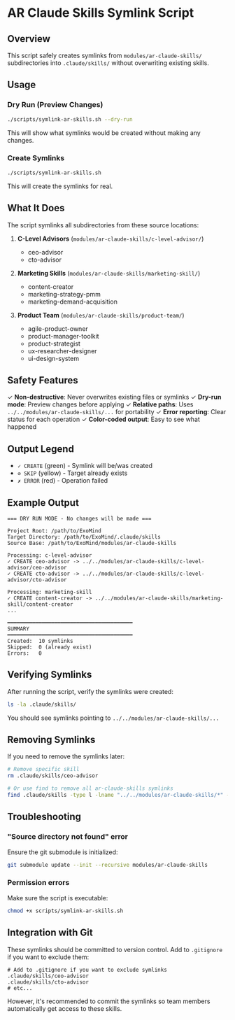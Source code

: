 # AR Claude Skills Symlink Script

## Overview

This script safely creates symlinks from `modules/ar-claude-skills/` subdirectories into `.claude/skills/` without overwriting existing skills.

## Usage

### Dry Run (Preview Changes)

```bash
./scripts/symlink-ar-skills.sh --dry-run
```

This will show what symlinks would be created without making any changes.

### Create Symlinks

```bash
./scripts/symlink-ar-skills.sh
```

This will create the symlinks for real.

## What It Does

The script symlinks all subdirectories from these source locations:

1. **C-Level Advisors** (`modules/ar-claude-skills/c-level-advisor/`)
   - ceo-advisor
   - cto-advisor

2. **Marketing Skills** (`modules/ar-claude-skills/marketing-skill/`)
   - content-creator
   - marketing-strategy-pmm
   - marketing-demand-acquisition

3. **Product Team** (`modules/ar-claude-skills/product-team/`)
   - agile-product-owner
   - product-manager-toolkit
   - product-strategist
   - ux-researcher-designer
   - ui-design-system

## Safety Features

✓ **Non-destructive**: Never overwrites existing files or symlinks
✓ **Dry-run mode**: Preview changes before applying
✓ **Relative paths**: Uses `../../modules/ar-claude-skills/...` for portability
✓ **Error reporting**: Clear status for each operation
✓ **Color-coded output**: Easy to see what happened

## Output Legend

- `✓ CREATE` (green) - Symlink will be/was created
- `⊘ SKIP` (yellow) - Target already exists
- `✗ ERROR` (red) - Operation failed

## Example Output

```
=== DRY RUN MODE - No changes will be made ===

Project Root: /path/to/ExoMind
Target Directory: /path/to/ExoMind/.claude/skills
Source Base: /path/to/ExoMind/modules/ar-claude-skills

Processing: c-level-advisor
✓ CREATE ceo-advisor -> ../../modules/ar-claude-skills/c-level-advisor/ceo-advisor
✓ CREATE cto-advisor -> ../../modules/ar-claude-skills/c-level-advisor/cto-advisor

Processing: marketing-skill
✓ CREATE content-creator -> ../../modules/ar-claude-skills/marketing-skill/content-creator
...

━━━━━━━━━━━━━━━━━━━━━━━━━━━━━━━━━━━━━━━━
SUMMARY
━━━━━━━━━━━━━━━━━━━━━━━━━━━━━━━━━━━━━━━━
Created:  10 symlinks
Skipped:  0 (already exist)
Errors:   0
```

## Verifying Symlinks

After running the script, verify the symlinks were created:

```bash
ls -la .claude/skills/
```

You should see symlinks pointing to `../../modules/ar-claude-skills/...`

## Removing Symlinks

If you need to remove the symlinks later:

```bash
# Remove specific skill
rm .claude/skills/ceo-advisor

# Or use find to remove all ar-claude-skills symlinks
find .claude/skills -type l -lname "../../modules/ar-claude-skills/*" -delete
```

## Troubleshooting

### "Source directory not found" error

Ensure the git submodule is initialized:

```bash
git submodule update --init --recursive modules/ar-claude-skills
```

### Permission errors

Make sure the script is executable:

```bash
chmod +x scripts/symlink-ar-skills.sh
```

## Integration with Git

These symlinks should be committed to version control. Add to `.gitignore` if you want to exclude them:

```gitignore
# Add to .gitignore if you want to exclude symlinks
.claude/skills/ceo-advisor
.claude/skills/cto-advisor
# etc...
```

However, it's recommended to commit the symlinks so team members automatically get access to these skills.

